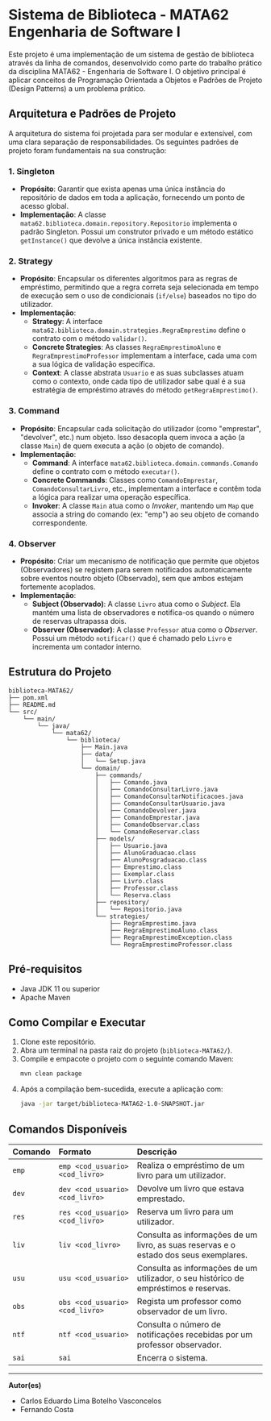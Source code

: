 # Sistema de Biblioteca - MATA62 Engenharia de Software I

Este projeto é uma implementação de um sistema de gestão de biblioteca através da linha de comandos, desenvolvido como parte do trabalho prático da disciplina MATA62 - Engenharia de Software I. O objetivo principal é aplicar conceitos de Programação Orientada a Objetos e Padrões de Projeto (Design Patterns) a um problema prático.

## Arquitetura e Padrões de Projeto

A arquitetura do sistema foi projetada para ser modular e extensível, com uma clara separação de responsabilidades. Os seguintes padrões de projeto foram fundamentais na sua construção:

### 1. Singleton

* **Propósito**: Garantir que exista apenas uma única instância do repositório de dados em toda a aplicação, fornecendo um ponto de acesso global.
* **Implementação**: A classe `mata62.biblioteca.domain.repository.Repositorio` implementa o padrão Singleton. Possui um construtor privado e um método estático `getInstance()` que devolve a única instância existente.

### 2. Strategy

* **Propósito**: Encapsular os diferentes algoritmos para as regras de empréstimo, permitindo que a regra correta seja selecionada em tempo de execução sem o uso de condicionais (`if/else`) baseados no tipo do utilizador.
* **Implementação**:
    * **Strategy**: A interface `mata62.biblioteca.domain.strategies.RegraEmprestimo` define o contrato com o método `validar()`.
    * **Concrete Strategies**: As classes `RegraEmprestimoAluno` e `RegraEmprestimoProfessor` implementam a interface, cada uma com a sua lógica de validação específica.
    * **Context**: A classe abstrata `Usuario` e as suas subclasses atuam como o contexto, onde cada tipo de utilizador sabe qual é a sua estratégia de empréstimo através do método `getRegraEmprestimo()`.

### 3. Command

* **Propósito**: Encapsular cada solicitação do utilizador (como "emprestar", "devolver", etc.) num objeto. Isso desacopla quem invoca a ação (a classe `Main`) de quem executa a ação (o objeto de comando).
* **Implementação**:
    * **Command**: A interface `mata62.biblioteca.domain.commands.Comando` define o contrato com o método `executar()`.
    * **Concrete Commands**: Classes como `ComandoEmprestar`, `ComandoConsultarLivro`, etc., implementam a interface e contêm toda a lógica para realizar uma operação específica.
    * **Invoker**: A classe `Main` atua como o *Invoker*, mantendo um `Map` que associa a string do comando (ex: "emp") ao seu objeto de comando correspondente.

### 4. Observer

* **Propósito**: Criar um mecanismo de notificação que permite que objetos (Observadores) se registem para serem notificados automaticamente sobre eventos noutro objeto (Observado), sem que ambos estejam fortemente acoplados.
* **Implementação**:
    * **Subject (Observado)**: A classe `Livro` atua como o *Subject*. Ela mantém uma lista de observadores e notifica-os quando o número de reservas ultrapassa dois.
    * **Observer (Observador)**: A classe `Professor` atua como o *Observer*. Possui um método `notificar()` que é chamado pelo `Livro` e incrementa um contador interno.

## Estrutura do Projeto

```
biblioteca-MATA62/
├── pom.xml
├── README.md
└── src/
    └── main/
        └── java/
            └── mata62/
                └── biblioteca/
                    ├── Main.java
                    ├── data/
                    │   └── Setup.java
                    └── domain/
                        ├── commands/
                        │   ├── Comando.java
                        │   ├── ComandoConsultarLivro.java
                        │   ├── ComandoConsultarNotificacoes.java
                        │   ├── ComandoConsultarUsuario.java
                        │   ├── ComandoDevolver.java
                        │   ├── ComandoEmprestar.java
                        │   ├── ComandoObservar.class
                        │   └── ComandoReservar.class
                        ├── models/
                        │   ├── Usuario.java
                        │   ├── AlunoGraduacao.class
                        │   ├── AlunoPosgraduacao.class
                        │   ├── Emprestimo.class
                        │   ├── Exemplar.class
                        │   ├── Livro.class
                        │   ├── Professor.class
                        │   └── Reserva.class
                        ├── repository/
                        │   └── Repositorio.java
                        └── strategies/
                            ├── RegraEmprestimo.java
                            ├── RegraEmprestimoAluno.class
                            ├── RegraEmprestimoException.class
                            └── RegraEmprestimoProfessor.class
```

## Pré-requisitos

* Java JDK 11 ou superior
* Apache Maven

## Como Compilar e Executar

1.  Clone este repositório.
2.  Abra um terminal na pasta raiz do projeto (`biblioteca-MATA62/`).
3.  Compile e empacote o projeto com o seguinte comando Maven:
    ```sh
    mvn clean package
    ```
4.  Após a compilação bem-sucedida, execute a aplicação com:
    ```sh
    java -jar target/biblioteca-MATA62-1.0-SNAPSHOT.jar
    ```

## Comandos Disponíveis

| Comando | Formato                               | Descrição                                                                                 |
| :------ | :------------------------------------ | :---------------------------------------------------------------------------------------- |
| `emp`   | `emp <cod_usuario> <cod_livro>`       | Realiza o empréstimo de um livro para um utilizador.                                     |
| `dev`   | `dev <cod_usuario> <cod_livro>`       | Devolve um livro que estava emprestado.                                            |
| `res`   | `res <cod_usuario> <cod_livro>`       | Reserva um livro para um utilizador.                                                    |
| `liv`   | `liv <cod_livro>`                     | Consulta as informações de um livro, as suas reservas e o estado dos seus exemplares.   |
| `usu`   | `usu <cod_usuario>`                   | Consulta as informações de um utilizador, o seu histórico de empréstimos e reservas.       |
| `obs`   | `obs <cod_usuario> <cod_livro>`       | Regista um professor como observador de um livro.                                 |
| `ntf`   | `ntf <cod_usuario>`                   | Consulta o número de notificações recebidas por um professor observador.         |
| `sai`   | `sai`                                 | Encerra o sistema.                                                               |

---

**Autor(es)**

* Carlos Eduardo Lima Botelho Vasconcelos
* Fernando Costa